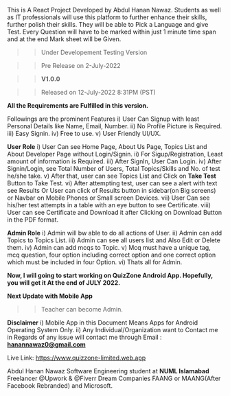 This is A React Project Developed by Abdul Hanan Nawaz. Students as well as IT professionals will use this platform to further enhance their skills, further polish their skills. They will be able to Pick a Language and give Test. Every Question will have to be marked within just 1 minute time span and at the end Mark sheet will be Given.

>> Under Developement 
>> Testing Version

>>Pre Release on 2-July-2022

>>**V1.0.0**

>>Released on 12-July-2022 8:31PM (PST)

**All the Requirements are Fulfilled in this version.**

Followings are the prominent Features
i)   User Can Signup with least Personal Details like Name, Email, Number.
ii)  No Profile Picture is Required.
iii) Easy Signin.
iv)  Free to use.
v)   User Friendly UI/UX.

**User Role**
i)    User Can see Home Page, About Us Page, Topics List and About Developer Page without Login/Signin.
ii)   For Sigup/Registration, Least amount of information is Required.
iii)  After SignIn, User Can Login.
iv)   After Signin/Login, see Total Number of Users, Total Topics/Skills and No. of test he/she take.
v)    After that, user can see Topics List and Click on **Take Test** Button to Take Test.
vi)   After attempting test, user can see a alert with text see Results Or User can click of Results button in sidebar(on Big screens) or Navbar on Mobile Phones or         Small screen Devices.
vii)  User Can see his/her test attempts in a table with an eye button to see Certificate.
viii) User can see Certificate and Download it after Clicking on Download Button in the PDF format.

**Admin Role**
i)   Admin will bw able to do all actions of User.
ii)  Admin can add Topics to Topics List.
iii) Admin can see all users list and Also Edit or Delete them.
iv)  Admin can add mcqs to Topic.
v)   Mcq must have a unique tag, mcq question, four option including correct option and one correct option which must be included in four Option.
vi)  Thats all for Admin.

**Now, I will going to start working on QuizZone Android App. Hopefully, you will get it At the end of JULY 2022.**

**Next Update with Mobile App**

>> Teacher can become Admin.


**Disclaimer**
i)  Mobile App in this Document Means Apps for Android Operating System Only.
ii) Any Individual/Organization want to Contact me in Regards of any issue will contact me through Email : **hanannawaz0@gmail.com** 

Live Link: https://www.quizzone-limited.web.app

Abdul Hanan Nawaz
Software Engineering student at **NUML Islamabad**
Freelancer @Upwork & @Fiverr
Dream Companies FAANG or MAANG(After Facebook Rebranded) and Microsoft.

